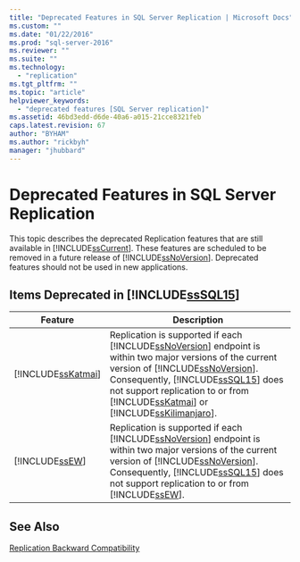 ```yaml
---
title: "Deprecated Features in SQL Server Replication | Microsoft Docs"
ms.custom: ""
ms.date: "01/22/2016"
ms.prod: "sql-server-2016"
ms.reviewer: ""
ms.suite: ""
ms.technology: 
  - "replication"
ms.tgt_pltfrm: ""
ms.topic: "article"
helpviewer_keywords: 
  - "deprecated features [SQL Server replication]"
ms.assetid: 46bd3edd-d6de-40a6-a015-21cce8321feb
caps.latest.revision: 67
author: "BYHAM"
ms.author: "rickbyh"
manager: "jhubbard"
---
```

# Deprecated Features in SQL Server Replication
  This topic describes the deprecated Replication features that are still available in [!INCLUDE[ssCurrent](../../includes/sscurrent-md.md)]. These features are scheduled to be removed in a future release of [!INCLUDE[ssNoVersion](../../includes/ssnoversion-md.md)]. Deprecated features should not be used in new applications.  
  
## Items Deprecated in [!INCLUDE[ssSQL15](../../includes/sssql15-md.md)]  
  
|Feature|Description|  
|-------------|-----------------|  
|[!INCLUDE[ssKatmai](../../includes/sskatmai-md.md)]|Replication is supported if each [!INCLUDE[ssNoVersion](../../includes/ssnoversion-md.md)] endpoint is within two major versions of the current version of [!INCLUDE[ssNoVersion](../../includes/ssnoversion-md.md)]. Consequently, [!INCLUDE[ssSQL15](../../includes/sssql15-md.md)] does not support replication to or from [!INCLUDE[ssKatmai](../../includes/sskatmai-md.md)] or [!INCLUDE[ssKilimanjaro](../../includes/sskilimanjaro-md.md)].|  
|[!INCLUDE[ssEW](../../includes/ssew-md.md)]|Replication is supported if each [!INCLUDE[ssNoVersion](../../includes/ssnoversion-md.md)] endpoint is within two major versions of the current version of [!INCLUDE[ssNoVersion](../../includes/ssnoversion-md.md)]. Consequently, [!INCLUDE[ssSQL15](../../includes/sssql15-md.md)] does not support replication to or from [!INCLUDE[ssEW](../../includes/ssew-md.md)].|  
  
## See Also  
 [Replication Backward Compatibility](../../relational-databases/replication/replication-backward-compatibility.md)  
  
  
